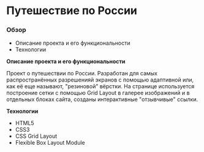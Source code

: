 # Путешествие по России

### Обзор
* Описание проекта и его функциональности
* Технологии


**Описание проекта и его функциональности**

Проект о путешествии по России.
Разработан для самых распространённых разрешенияй экранов с помощью адаптивной или, как её еще называют, "резиновой" вёрстки. На странице используется построение сетки с помощью Grid Layout в галерее изображений и в отдельных блоках сайта, созданы интерактивные "отзывчивые" ссылки.


**Технологии**

* HTML5
* CSS3
* CSS Grid Layout
* Flexible Box Layout Module
